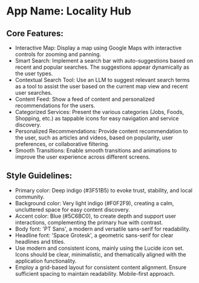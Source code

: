 # **App Name**: Locality Hub

## Core Features:

- Interactive Map: Display a map using Google Maps with interactive controls for zooming and panning.
- Smart Search: Implement a search bar with auto-suggestions based on recent and popular searches. The suggestions appear dynamically as the user types.
- Contextual Search Tool: Use an LLM to suggest relevant search terms as a tool to assist the user based on the current map view and recent user searches.
- Content Feed: Show a feed of content and personalized recommendations for the users.
- Categorized Services: Present the various categories (Jobs, Foods, Shopping, etc.) as tappable icons for easy navigation and service discovery.
- Personalized Recommendations: Provide content recommendation to the user, such as articles and videos, based on popularity, user preferences, or collaborative filtering.
- Smooth Transitions: Enable smooth transitions and animations to improve the user experience across different screens.

## Style Guidelines:

- Primary color: Deep indigo (#3F51B5) to evoke trust, stability, and local community.
- Background color: Very light indigo (#F0F2F9), creating a calm, uncluttered space for easy content discovery.
- Accent color: Blue (#5C6BC0), to create depth and support user interactions, complementing the primary hue with contrast.
- Body font: 'PT Sans', a modern and versatile sans-serif for readability.
- Headline font: 'Space Grotesk', a geometric sans-serif for clear headlines and titles.
- Use modern and consistent icons, mainly using the Lucide icon set. Icons should be clear, minimalistic, and thematically aligned with the application functionality. 
- Employ a grid-based layout for consistent content alignment. Ensure sufficient spacing to maintain readability. Mobile-first approach.